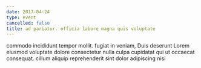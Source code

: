 ```yaml
---
date: 2017-04-24
type: event
cancelled: false
title: ad pariatur. officia labore magna quis voluptate
---
```

commodo incididunt tempor mollit. fugiat in veniam, Duis deserunt Lorem eiusmod voluptate dolore consectetur nulla culpa cupidatat qui ut occaecat consequat. cillum aliquip reprehenderit sint dolor adipiscing nisi
